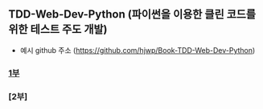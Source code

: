## TDD-Web-Dev-Python (파이썬을 이용한 클린 코드를 위한 테스트 주도 개발)


- 예시 github 주소 (https://github.com/hjwp/Book-TDD-Web-Dev-Python)

### [1부](https://github.com/bartkim0426/readings/blob/master/TDD-Web-Dev-Python/ch1.md)

### [2부]
